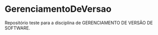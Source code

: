# GerenciamentoDeVersao
Repositório teste para a disciplina de GERENCIAMENTO DE VERSÃO DE SOFTWARE.
